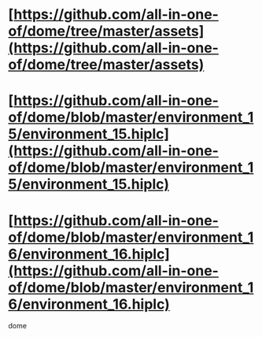 # [https://github.com/all-in-one-of/dome/tree/master/assets](https://github.com/all-in-one-of/dome/tree/master/assets)

# [https://github.com/all-in-one-of/dome/blob/master/environment_15/environment_15.hiplc](https://github.com/all-in-one-of/dome/blob/master/environment_15/environment_15.hiplc)

# [https://github.com/all-in-one-of/dome/blob/master/environment_16/environment_16.hiplc](https://github.com/all-in-one-of/dome/blob/master/environment_16/environment_16.hiplc)

dome
